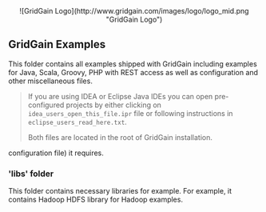 <center>
![GridGain Logo](http://www.gridgain.com/images/logo/logo_mid.png "GridGain Logo")
</center>

## GridGain Examples
This folder contains all examples shipped with GridGain including examples for Java, Scala, Groovy, PHP with REST access as well as configuration and other miscellaneous files.

> If you are using IDEA or Eclipse Java IDEs you can open pre-configured projects by either clicking on `idea_users_open_this_file.ipr` file or following instructions in `eclipse_users_read_here.txt`. 
> 
>
> Both files are located in the root of GridGain installation.

configuration file) it requires.

### 'libs' folder
This folder contains necessary libraries for example. For example, it contains Hadoop HDFS library for Hadoop examples.
